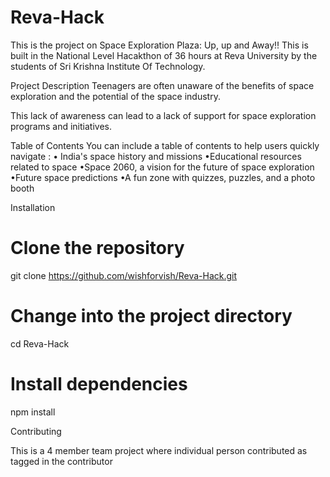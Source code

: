 # Reva-Hack
This is the project on Space Exploration Plaza: Up, up and Away!! This is built in the National Level Hacakthon of 36 hours at Reva University by the students of Sri Krishna Institute Of Technology.

Project Description
Teenagers are often unaware of the benefits of space exploration and the potential of the space industry.

 This lack of awareness can lead to a lack of support for space exploration programs and initiatives.

 Table of Contents
You can include a table of contents to help users quickly navigate :
• India's space history and missions
•Educational resources related to space
•Space 2060, a vision for the future of space exploration
•Future space predictions
•A fun zone with quizzes, puzzles, and a photo booth

Installation
# Clone the repository
git clone https://github.com/wishforvish/Reva-Hack.git

# Change into the project directory
cd Reva-Hack

# Install dependencies
npm install

Contributing

This is a 4 member team project where individual person contributed as tagged in the contributor

